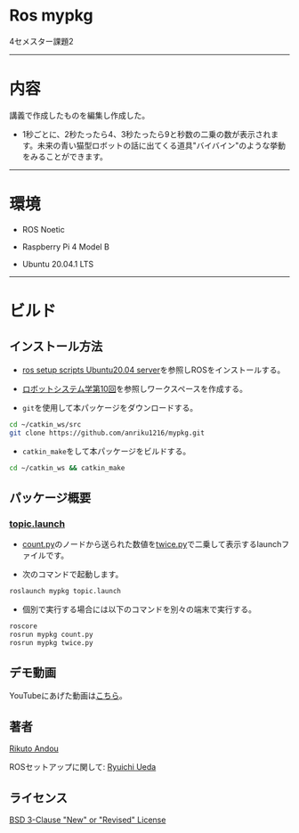 # Ros mypkg

4セメスター課題2

---

# 内容

講義で作成したものを編集し作成した。

- 1秒ごとに、2秒たったら4、3秒たったら9と秒数の二乗の数が表示されます。未来の青い猫型ロボットの話に出てくる道具"バイバイン"のような挙動をみることができます。

---
# 環境

- ROS Noetic

- Raspberry Pi 4 Model B

- Ubuntu 20.04.1 LTS

---

# ビルド

## インストール方法

- [ros setup scripts Ubuntu20.04 server](http://github.com/ryuichiueda/ros_setup_scripts_Ubuntu20.04_server)を参照しROSをインストールする。

- [ロボットシステム学第10回](http://ryuichiueda.github.io/robosys2020/lesson10_ros.html#/)を参照しワークスペースを作成する。

- `git`を使用して本パッケージをダウンロードする。

```bash
cd ~/catkin_ws/src
git clone https://github.com/anriku1216/mypkg.git
```
- `catkin_make`をして本パッケージをビルドする。

```bash
cd ~/catkin_ws && catkin_make
```

## パッケージ概要

### [topic.launch](http://github.com/anriku1216/mypkg/blob/main/launch/topic.launch)

- [count.py](https://github.com/anriku1216/mypkg/blob/main/scripts/count.py)のノードから送られた数値を[twice.py](https://github.com/anriku1216/mypkg/blob/main/scripts/twice.py)で二乗して表示するlaunchファイルです。

- 次のコマンドで起動します。

```bash
roslaunch mypkg topic.launch
```

- 個別で実行する場合には以下のコマンドを別々の端末で実行する。

```bash
roscore
rosrun mypkg count.py
rosrun mypkg twice.py
```

## デモ動画

YouTubeにあげた動画は[こちら](https://www.youtube.com/watch?v=abFqEAe6-9c)。

## 著者

[Rikuto Andou](http://github.com/anriku1216)

ROSセットアップに関して:
[Ryuichi Ueda](http://github.com/ryuichiueda)

## ライセンス

[BSD 3-Clause "New" or "Revised" License](http://github.com/anriku1216/mypkg/blob/main/LICENSE)
